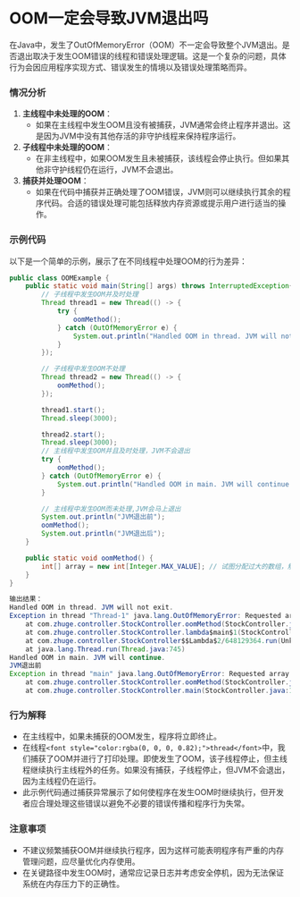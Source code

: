 # OOM一定会导致JVM退出吗

<font style="color:rgba(0, 0, 0, 0.82);">在Java中，发生了OutOfMemoryError（OOM）不一定会导致整个JVM退出。是否退出取决于发生OOM错误的线程和错误处理逻辑。这是一个复杂的问题，具体行为会因应用程序实现方式、错误发生的情境以及错误处理策略而异。</font>

### <font style="color:rgba(0, 0, 0, 0.82);">情况分析</font>
1. **<font style="color:rgba(0, 0, 0, 0.82);">主线程中未处理的OOM</font>**<font style="color:rgba(0, 0, 0, 0.82);">：</font>
    - <font style="color:rgba(0, 0, 0, 0.82);">如果在主线程中发生OOM且没有被捕获，JVM通常会终止程序并退出。这是因为JVM中没有其他存活的非守护线程来保持程序运行。</font>
2. **<font style="color:rgba(0, 0, 0, 0.82);">子线程中未处理的OOM</font>**<font style="color:rgba(0, 0, 0, 0.82);">：</font>
    - <font style="color:rgba(0, 0, 0, 0.82);">在非主线程中，如果OOM发生且未被捕获，该线程会停止执行。但如果其他非守护线程仍在运行，JVM不会退出。</font>
3. **<font style="color:rgba(0, 0, 0, 0.82);">捕获并处理OOM</font>**<font style="color:rgba(0, 0, 0, 0.82);">：</font>
    - <font style="color:rgba(0, 0, 0, 0.82);">如果在代码中捕获并正确处理了OOM错误，JVM则可以继续执行其余的程序代码。合适的错误处理可能包括释放内存资源或提示用户进行适当的操作。</font>

### <font style="color:rgba(0, 0, 0, 0.82);">示例代码</font>
<font style="color:rgba(0, 0, 0, 0.82);">以下是一个简单的示例，展示了在不同线程中处理OOM的行为差异：</font>

```java
public class OOMExample {  
    public static void main(String[] args) throws InterruptedException{  
        // 子线程中发生OOM并及时处理
        Thread thread1 = new Thread(() -> {
            try {
                oomMethod();
            } catch (OutOfMemoryError e) {
                System.out.println("Handled OOM in thread. JVM will not exit.");
            }
        });

        // 子线程中发生OOM不处理
        Thread thread2 = new Thread(() -> {
            oomMethod();
        });

        thread1.start();
        Thread.sleep(3000);

        thread2.start();
        Thread.sleep(3000);
        // 主线程中发生OOM并且及时处理，JVM不会退出
        try {
            oomMethod();
        } catch (OutOfMemoryError e) {
            System.out.println("Handled OOM in main. JVM will continue.");
        }

        // 主线程中发生OOM而未处理,JVM会马上退出
        System.out.println("JVM退出前");
        oomMethod();
        System.out.println("JVM退出后");
    }  

    public static void oomMethod() {  
        int[] array = new int[Integer.MAX_VALUE]; // 试图分配过大的数组，触发OOM  
    }  
}

输出结果：
Handled OOM in thread. JVM will not exit.
Exception in thread "Thread-1" java.lang.OutOfMemoryError: Requested array size exceeds VM limit
	at com.zhuge.controller.StockController.oomMethod(StockController.java:120)
	at com.zhuge.controller.StockController.lambda$main$1(StockController.java:98)
	at com.zhuge.controller.StockController$$Lambda$2/648129364.run(Unknown Source)
	at java.lang.Thread.run(Thread.java:745)
Handled OOM in main. JVM will continue.
JVM退出前
Exception in thread "main" java.lang.OutOfMemoryError: Requested array size exceeds VM limit
	at com.zhuge.controller.StockController.oomMethod(StockController.java:120)
	at com.zhuge.controller.StockController.main(StockController.java:115)
```

### <font style="color:rgba(0, 0, 0, 0.82);">行为解释</font>
+ <font style="color:rgba(0, 0, 0, 0.82);">在主线程中，如果未捕获的OOM发生，程序将立即终止。</font>
+ <font style="color:rgba(0, 0, 0, 0.82);">在线程</font>`<font style="color:rgba(0, 0, 0, 0.82);">thread</font>`<font style="color:rgba(0, 0, 0, 0.82);">中，我们捕获了OOM并进行了打印处理。即使发生了OOM，该子线程停止，但主线程继续执行主线程外的任务。如果没有捕获，子线程停止，但JVM不会退出，因为主线程仍在运行。</font>
+ <font style="color:rgba(0, 0, 0, 0.82);">此示例代码通过捕获异常展示了如何使程序在发生OOM时继续执行，但开发者应合理处理这些错误以避免不必要的错误传播和程序行为失常。</font>

### <font style="color:rgba(0, 0, 0, 0.82);">注意事项</font>
+ <font style="color:rgba(0, 0, 0, 0.82);">不建议频繁捕获OOM并继续执行程序，因为这样可能表明程序有严重的内存管理问题，应尽量优化内存使用。</font>
+ <font style="color:rgba(0, 0, 0, 0.82);">在关键路径中发生OOM时，通常应记录日志并考虑安全停机，因为无法保证系统在内存压力下的正确性。</font>


